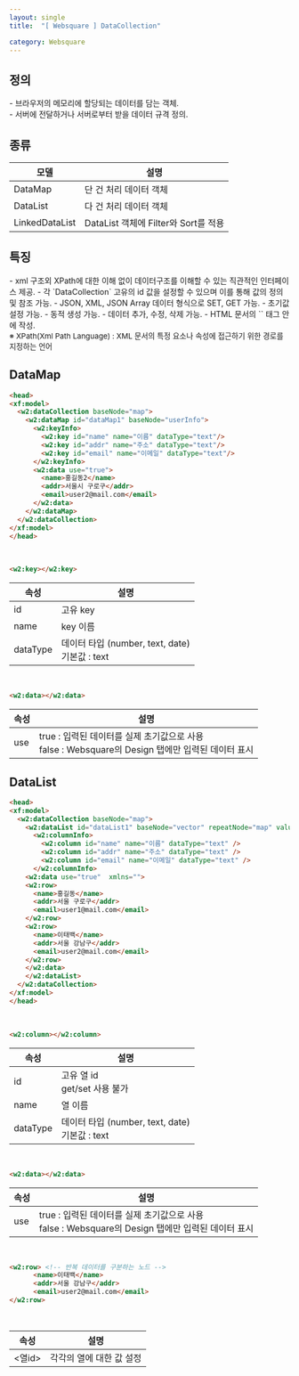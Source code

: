 ```yaml
---
layout: single
title:  "[ Websquare ] DataCollection"

category: Websquare
---
```



<h2>정의</h2>
- 브라우저의 메모리에 할당되는 데이터를 담는 객체.<br>
- 서버에 전달하거나 서버로부터 받을 데이터 규격 정의.

<h2>종류</h2>

|<center>모델<center>|<center>설명<center>|
|---|---|
|DataMap|단 건 처리 데이터 객체|
|DataList|다 건 처리 데이터 객체|
|LinkedDataList|DataList 객체에 Filter와 Sort를 적용|

<h2>특징</h2>
- xml 구조외 XPath에 대한 이해 없이 데이터구조를 이해할 수 있는 직관적인 인터페이스 제공.
- 각 `DataCollection` 고유의 id 값을 설정할 수 있으며 이를 통해 값의 정의 및 참조 가능.
- JSON, XML, JSON Array 데이터 형식으로 SET, GET 가능.
- 초기값 설정 가능.
- 동적 생성 가능.
- 데이터 추가, 수정, 삭제 가능.
- HTML 문서의 `<head></head>` 태그 안에 작성.
<br>
<span style="font-size:10pt">※ XPath(Xml Path Language) : XML 문서의 특정 요소나 속성에 접근하기 위한 경로를 지정하는 언어 </span>

<h2>DataMap</h2>

```html
<head>
<xf:model>
  <w2:dataCollection baseNode="map">
    <w2:dataMap id="dataMap1" baseNode="userInfo">
      <w2:keyInfo>
        <w2:key id="name" name="이름" dataType="text"/>
        <w2:key id="addr" name="주소" dataType="text"/>
        <w2:key id="email" name="이메일" dataType="text"/>
      </w2:keyInfo>
      <w2:data use="true">
        <name>홍길동2</name>
        <addr>서울시 구로구</addr>
        <email>user2@mail.com</email>
      </w2:data>
    </w2:dataMap>
  </w2:dataCollection>
</xf:model>
</head>
```

<br>

~~~html
<w2:key></w2:key>
~~~

|<center>속성<center>|<center>설명<center>|
|-|-|
|id|고유 key|
|name|key 이름|
|dataType|데이터 타입 (number, text, date)<br>기본값 : text|

<br>

~~~html
<w2:data></w2:data>
~~~

|<center>속성<center>|<center>설명<center>|
|-|-|
|use|true : 입력된 데이터를 실제 초기값으로 사용<br>false : Websquare의 Design 탭에만 입력된 데이터 표시|

<h2>DataList</h2>

~~~html
<head>
<xf:model>
  <w2:dataCollection baseNode="map">
    <w2:dataList id="dataList1" baseNode="vector" repeatNode="map" valueAttribute="">
      <w2:columnInfo>
        <w2:column id="name" name="이름" dataType="text" />
        <w2:column id="addr" name="주소" dataType="text" />
        <w2:column id="email" name="이메일" dataType="text" />
      </w2:columnInfo>
    <w2:data use="true"  xmlns="">
    <w2:row>
      <name>홍길동</name>
      <addr>서울 구로구</addr>
      <email>user1@mail.com</email>
    </w2:row>
    <w2:row>
      <name>이태백</name>
      <addr>서울 강남구</addr>
      <email>user2@mail.com</email>
    </w2:row>
    </w2:data>
    </w2:dataList>
  </w2:dataCollection>
</xf:model>
</head>
~~~

<br>

~~~html
<w2:column></w2:column>
~~~

|<center>속성<center>|<center>설명<center>|
|-|-|
|id|고유 열 id<br>get/set 사용 불가|
|name|열 이름|
|dataType|데이터 타입 (number, text, date)<br>기본값 : text|

<br>

~~~html
<w2:data></w2:data>
~~~

|<center>속성<center>|<center>설명<center>|
|-|-|
|use|true : 입력된 데이터를 실제 초기값으로 사용<br>false : Websquare의 Design 탭에만 입력된 데이터 표시|

<br>

~~~html
<w2:row> <!-- 반복 데이터를 구분하는 노드 -->
      <name>이태백</name>
      <addr>서울 강남구</addr>
      <email>user2@mail.com</email>
</w2:row>
~~~

<br>

|<center>속성<center>|<center>설명<center>|
|-|-|
|<열id>|각각의 열에 대한 값 설정|